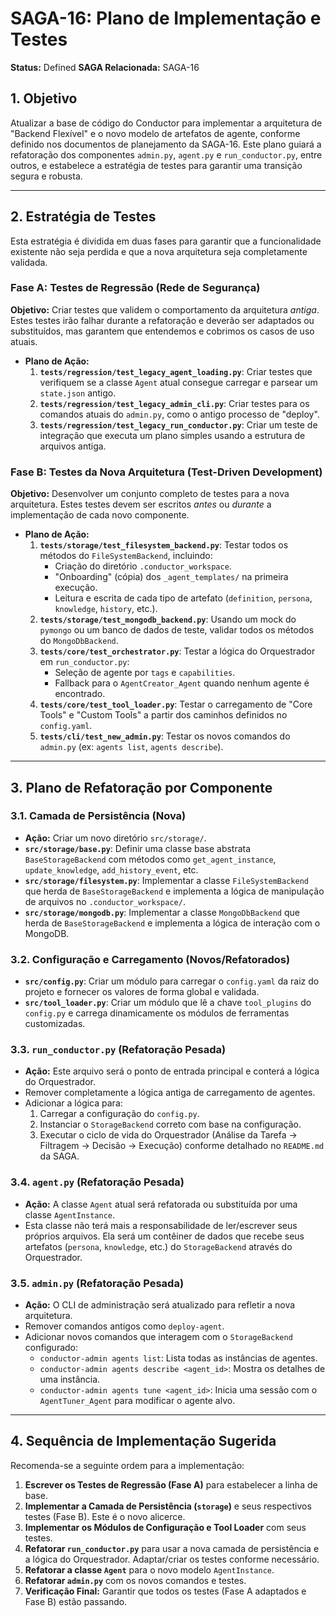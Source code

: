 # SAGA-16: Plano de Implementação e Testes

**Status:** Defined
**SAGA Relacionada:** SAGA-16

## 1. Objetivo

Atualizar a base de código do Conductor para implementar a arquitetura de "Backend Flexível" e o novo modelo de artefatos de agente, conforme definido nos documentos de planejamento da SAGA-16. Este plano guiará a refatoração dos componentes `admin.py`, `agent.py` e `run_conductor.py`, entre outros, e estabelece a estratégia de testes para garantir uma transição segura e robusta.

---

## 2. Estratégia de Testes

Esta estratégia é dividida em duas fases para garantir que a funcionalidade existente não seja perdida e que a nova arquitetura seja completamente validada.

### Fase A: Testes de Regressão (Rede de Segurança)

**Objetivo:** Criar testes que validem o comportamento da arquitetura *antiga*. Estes testes irão falhar durante a refatoração e deverão ser adaptados ou substituídos, mas garantem que entendemos e cobrimos os casos de uso atuais.

*   **Plano de Ação:**
    1.  **`tests/regression/test_legacy_agent_loading.py`**: Criar testes que verifiquem se a classe `Agent` atual consegue carregar e parsear um `state.json` antigo.
    2.  **`tests/regression/test_legacy_admin_cli.py`**: Criar testes para os comandos atuais do `admin.py`, como o antigo processo de "deploy".
    3.  **`tests/regression/test_legacy_run_conductor.py`**: Criar um teste de integração que executa um plano simples usando a estrutura de arquivos antiga.

### Fase B: Testes da Nova Arquitetura (Test-Driven Development)

**Objetivo:** Desenvolver um conjunto completo de testes para a nova arquitetura. Estes testes devem ser escritos *antes* ou *durante* a implementação de cada novo componente.

*   **Plano de Ação:**
    1.  **`tests/storage/test_filesystem_backend.py`**: Testar todos os métodos do `FileSystemBackend`, incluindo:
        *   Criação do diretório `.conductor_workspace`.
        *   "Onboarding" (cópia) dos `_agent_templates/` na primeira execução.
        *   Leitura e escrita de cada tipo de artefato (`definition`, `persona`, `knowledge`, `history`, etc.).
    2.  **`tests/storage/test_mongodb_backend.py`**: Usando um mock do `pymongo` ou um banco de dados de teste, validar todos os métodos do `MongoDbBackend`.
    3.  **`tests/core/test_orchestrator.py`**: Testar a lógica do Orquestrador em `run_conductor.py`:
        *   Seleção de agente por `tags` e `capabilities`.
        *   Fallback para o `AgentCreator_Agent` quando nenhum agente é encontrado.
    4.  **`tests/core/test_tool_loader.py`**: Testar o carregamento de "Core Tools" e "Custom Tools" a partir dos caminhos definidos no `config.yaml`.
    5.  **`tests/cli/test_new_admin.py`**: Testar os novos comandos do `admin.py` (ex: `agents list`, `agents describe`).

---

## 3. Plano de Refatoração por Componente

### 3.1. Camada de Persistência (Nova)

*   **Ação:** Criar um novo diretório `src/storage/`.
*   **`src/storage/base.py`**: Definir uma classe base abstrata `BaseStorageBackend` com métodos como `get_agent_instance`, `update_knowledge`, `add_history_event`, etc.
*   **`src/storage/filesystem.py`**: Implementar a classe `FileSystemBackend` que herda de `BaseStorageBackend` e implementa a lógica de manipulação de arquivos no `.conductor_workspace/`.
*   **`src/storage/mongodb.py`**: Implementar a classe `MongoDbBackend` que herda de `BaseStorageBackend` e implementa a lógica de interação com o MongoDB.

### 3.2. Configuração e Carregamento (Novos/Refatorados)

*   **`src/config.py`**: Criar um módulo para carregar o `config.yaml` da raiz do projeto e fornecer os valores de forma global e validada.
*   **`src/tool_loader.py`**: Criar um módulo que lê a chave `tool_plugins` do `config.py` e carrega dinamicamente os módulos de ferramentas customizadas.

### 3.3. `run_conductor.py` (Refatoração Pesada)

*   **Ação:** Este arquivo será o ponto de entrada principal e conterá a lógica do Orquestrador.
*   Remover completamente a lógica antiga de carregamento de agentes.
*   Adicionar a lógica para:
    1.  Carregar a configuração do `config.py`.
    2.  Instanciar o `StorageBackend` correto com base na configuração.
    3.  Executar o ciclo de vida do Orquestrador (Análise da Tarefa -> Filtragem -> Decisão -> Execução) conforme detalhado no `README.md` da SAGA.

### 3.4. `agent.py` (Refatoração Pesada)

*   **Ação:** A classe `Agent` atual será refatorada ou substituída por uma classe `AgentInstance`.
*   Esta classe não terá mais a responsabilidade de ler/escrever seus próprios arquivos. Ela será um contêiner de dados que recebe seus artefatos (`persona`, `knowledge`, etc.) do `StorageBackend` através do Orquestrador.

### 3.5. `admin.py` (Refatoração Pesada)

*   **Ação:** O CLI de administração será atualizado para refletir a nova arquitetura.
*   Remover comandos antigos como `deploy-agent`.
*   Adicionar novos comandos que interagem com o `StorageBackend` configurado:
    *   `conductor-admin agents list`: Lista todas as instâncias de agentes.
    *   `conductor-admin agents describe <agent_id>`: Mostra os detalhes de uma instância.
    *   `conductor-admin agents tune <agent_id>`: Inicia uma sessão com o `AgentTuner_Agent` para modificar o agente alvo.

---

## 4. Sequência de Implementação Sugerida

Recomenda-se a seguinte ordem para a implementação:

1.  **Escrever os Testes de Regressão (Fase A)** para estabelecer a linha de base.
2.  **Implementar a Camada de Persistência (`storage`)** e seus respectivos testes (Fase B). Este é o novo alicerce.
3.  **Implementar os Módulos de Configuração e Tool Loader** com seus testes.
4.  **Refatorar `run_conductor.py`** para usar a nova camada de persistência e a lógica do Orquestrador. Adaptar/criar os testes conforme necessário.
5.  **Refatorar a classe `Agent`** para o novo modelo `AgentInstance`.
6.  **Refatorar `admin.py`** com os novos comandos e testes.
7.  **Verificação Final:** Garantir que todos os testes (Fase A adaptados e Fase B) estão passando.
